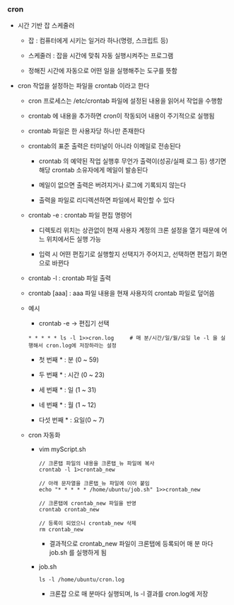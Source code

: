 ### cron

* 시간 기반 잡 스케줄러

    - 잡 : 컴퓨터에게 시키는 일거라 하나(명령, 스크립트 등)

    - 스케줄러 : 잡을 시간에 맞춰 자동 실행시켜주는 프로그램

    - 정해진 시간에 자동으로 어떤 일을 실행해주는 도구를 뜻함

* cron 작업을 설정하는 파일을 crontab 이라고 한다

    - cron 프로세스는 /etc/crontab 파일에 설정된 내용을 읽어서 작업을 수행함

    - crontab 에 내용을 추가하면 cron이 작동되어 내용이 주기적으로 실행됨

    - crontab 파일은 한 사용자당 하나만 존재한다

    - crontab의 표준 출력은 터미널이 아니라 이메일로 전송된다

        - crontab 의 예약된 작업 실행후 무언가 출력이(성공/실패 로그 등) 생기면 해당 crontab 소유자에게 메일이 발송된다

        - 메일이 없으면 출력은 버려지거나 로그에 기록되지 않는다

        - 출력을 파일로 리디렉션하면 파일에서 확인할 수 있다

    - crontab -e : crontab 파일 편집 명령어

        - 디렉토리 위치는 상관없이 현재 사용자 계정의 크론 설정을 열기 때문에 어느 위치에서든 실행 가능

        - 입력 시 어떤 편집기로 실행할지 선택지가 주어지고, 선택하면 편집기 화면으로 바뀐다

    - crontab -l : crontab 파일 출력

    - crontab [aaa] : aaa 파일 내용을 현재 사용자의 crontab 파일로 덮어씀

    - 예시

        - crontab -e -> 편집기 선택

        ```
        * * * * * ls -l 1>>cron.log     # 매 분/시간/일/월/요일 le -l 을 실행해서 cron.log에 저장하라는 설정
        ```
        - 첫 번째 * : 분   (0 ~ 59)

        - 두 번째 * : 시간 (0 ~ 23)

        - 세 번째 * : 일   (1 ~ 31)

        - 네 번째 * : 월   (1 ~ 12)

        - 다섯 번째 * : 요일(0 ~ 7)

    - cron 자동화

        - vim myScript.sh

            ```shell
            // 크론탭 파일의 내용을 크론탭_뉴 파일에 복사
            crontab -l 1>crontab_new

            // 아래 문자열을 크론탭_뉴 파일에 이어 붙임
            echo "* * * * * /home/ubuntu/job.sh" 1>>crontab_new

            // 크론탭에 crontab_new 파일을 반영
            crontab crontab_new

            // 등록이 되었으니 crontab_new 삭제
            rm crontab_new
            ```

            - 결과적으로 crontab_new 파일이 크론탭에 등록되어 매 분 마다 job.sh 를 실행하게 됨 

        - job.sh

            ```shell
            ls -l /home/ubuntu/cron.log
            ```

            - 크론잡 으로 매 분마다 실행되며, ls -l 결과를 cron.log에 저장
